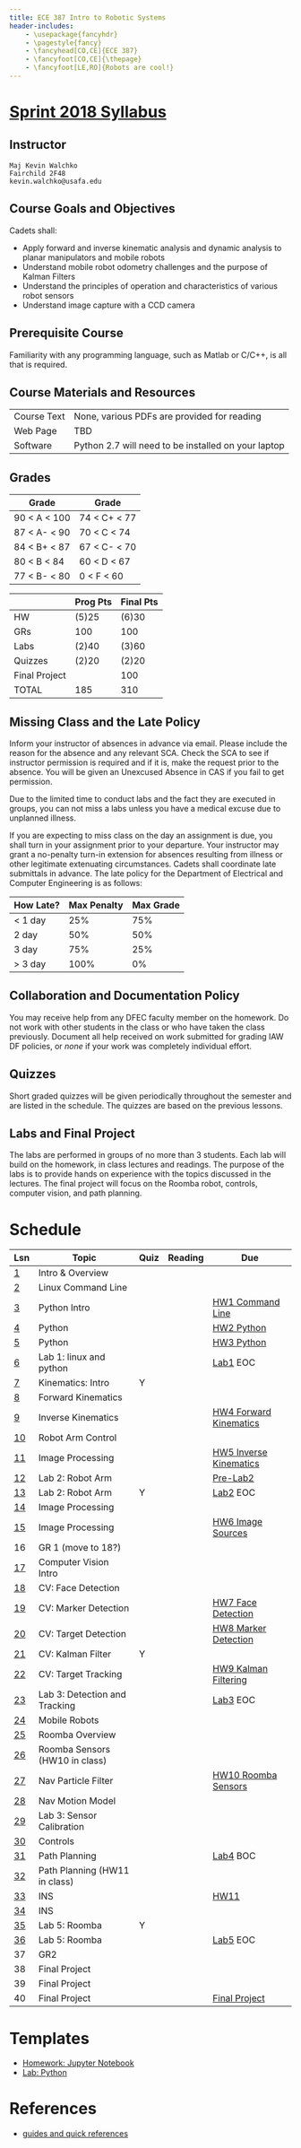 ```yaml
---
title: ECE 387 Intro to Robotic Systems
header-includes:
    - \usepackage{fancyhdr}
    - \pagestyle{fancy}
    - \fancyhead[CO,CE]{ECE 387}
    - \fancyfoot[CO,CE]{\thepage}
    - \fancyfoot[LE,RO]{Robots are cool!}
---
```


# [Sprint 2018 Syllabus](syllabus.pdf)

## Instructor

	Maj Kevin Walchko
	Fairchild 2F48
	kevin.walchko@usafa.edu

## Course Goals and Objectives

Cadets shall:

- Apply forward and inverse kinematic analysis and dynamic analysis to planar manipulators and mobile robots
- Understand mobile robot odometry challenges and the purpose of Kalman Filters
- Understand the principles of operation and characteristics of various robot sensors
- Understand image capture with a CCD camera

## Prerequisite Course

Familiarity with any programming language, such as Matlab or C/C++, is all that
is required.

## Course Materials and Resources

| | |
|-------------|-----------------------------------------------------|
| Course Text | None, various PDFs are provided for reading         |
| Web Page    | TBD                                                 |
| Software    | Python 2.7 will need to be installed on your laptop |

## Grades

| Grade        | Grade        |
|--------------|--------------|
| 90 < A < 100 | 74 < C+ < 77 |
| 87 < A- < 90 | 70 < C  < 74 |
| 84 < B+ < 87 | 67 < C- < 70 |
| 80 < B < 84  | 60 < D  < 67 |
| 77 < B- < 80 |  0 < F  < 60 |

|               | Prog Pts | Final Pts |
|---------------|----------|-----------|
| HW            | (5)25    | (6)30     |
| GRs           | 100      | 100       |
| Labs          | (2)40    | (3)60     |
| Quizzes       | (2)20    | (2)20     |
| Final Project |          | 100       |
| TOTAL         | 185      | 310       |

## Missing Class and the Late Policy

Inform your instructor of absences in advance via email. Please include the reason for the absence and any relevant SCA. Check the SCA to see if instructor permission is required and if it is, make the request prior to the absence. You will be given an Unexcused Absence in CAS if you fail to get permission.

Due to the limited time to conduct labs and the fact they are executed in groups, you can not miss a labs unless you have a medical excuse due to unplanned illness.

If you are expecting to miss class on the day an assignment is due, you shall turn in your assignment prior to your departure. Your instructor may grant a no-penalty turn-in extension for absences resulting from illness or other legitimate extenuating circumstances. Cadets shall coordinate late submittals in advance. The late policy for the Department of Electrical and Computer Engineering is as follows:

| How Late? | Max Penalty | Max Grade |
|-----------|-------------|-----------|
| < 1 day   | 25%         | 75%       |
|   2 day   | 50%         | 50%       |
|   3 day   | 75%         | 25%       |
| > 3 day   | 100%        | 0%        |

## Collaboration and Documentation Policy

You may receive help from any DFEC faculty member on the homework. Do not work with other students in the class or who have taken the class previously. Document all help received on work submitted for grading IAW DF policies, or *none* if your work was completely individual effort.

## Quizzes

Short graded quizzes will be given periodically throughout the semester and are listed in the schedule. The quizzes are based on the previous lessons.

## Labs and Final Project

The labs are performed in groups of no more than 3 students. Each lab will build
on the homework, in class lectures and readings. The purpose of the labs is to
provide hands on experience with the topics discussed in the lectures. The final project will focus on the Roomba robot, controls, computer vision, and path planning.


# Schedule

| Lsn                 | Topic                         | Quiz | Reading | Due       |
|---------------------|-------------------------------|------|---------|-----------|
| [1](block-1.html)   | Intro & Overview              |      |         |           |
| [2](block-1.html)   | Linux Command Line            |      |         |           |
| [3](block-1.html)   | Python Intro                  |      |         | [HW1 Command Line](hw123.pdf) |
| [4](block-1.html)   | Python                        |      |         | [HW2 Python](hw123.pdf) |
| [5](block-1.html)   | Python                        |      |         | [HW3 Python](hw123.pdf) |
| [6](block-1.html)   | Lab 1: linux and python       |      |         | [Lab1](lab1.pdf) EOC |
| [7](block-2.html)   | Kinematics: Intro             | Y    |         | |
| [8](block-2.html)   | Forward Kinematics            |      |         | |
| [9](block-2.html)   | Inverse Kinematics            |      |         | [HW4 Forward Kinematics](hw4.pdf)|
| [10](block-2.html)  | Robot Arm Control             |      |         | |
| [11](block-3.html)  | Image Processing              |      |         | [HW5 Inverse Kinematics](hw5.pdf)|
| [12](block-2.html)  | Lab 2: Robot Arm              |      |         | [Pre-Lab2](lab2.pdf) |
| [13](block-2.html)  | Lab 2: Robot Arm              | Y    |         | [Lab2](lab2.pdf) EOC |
| [14](block-3.html)  | Image Processing              |      |         | |
| [15](block-3.html)  | Image Processing              |      |         | [HW6 Image Sources](hw6.pdf) |
| 16                  | GR 1  (move to 18?)           |      |         | |
| [17](block-3.html)  | Computer Vision Intro         |      |         | |
| [18](block-3.html)  | CV: Face Detection            |      |         | |
| [19](block-3.html)  | CV: Marker Detection          |      |         | [HW7 Face Detection](hw7.pdf) |
| [20](block-3.html)  | CV: Target Detection          |      |         | [HW8 Marker Detection](hw8.pdf) |
| [21](block-3.html)  | CV: Kalman Filter             | Y    |         | |
| [22](block-3.html)  | CV: Target Tracking           |      |         | [HW9 Kalman Filtering](hw9.pdf) |
| [23](block-3.html)  | Lab 3: Detection and Tracking |      |         | [Lab3](lab3.pdf) EOC |
| [24](block-4.html)  | Mobile Robots                 |      |         | |
| [25](block-4.html)  | Roomba Overview               |      |         | |
| [26](block-4.html)  | Roomba Sensors (HW10 in class)|      |         | |
| [27](block-4.html)  | Nav Particle Filter           |      |         | [HW10 Roomba Sensors](hw10.pdf) |
| [28](block-4.html)  | Nav Motion Model              |      |         | |
| [29](block-4.html)  | Lab 3: Sensor Calibration     |      |         | |
| [30](block-4.html)  | Controls                      |      |         | |
| [31](block-4.html)  | Path Planning                 |      |         | [Lab4](lab4.pdf) BOC |
| [32](block-4.html)  | Path Planning (HW11 in class) |      |         | |
| [33](block-4.html)  | INS                           |      |         | [HW11](hw11.pdf) |
| [34](block-4.html)  | INS                           |      |         | |
| [35](block-4.html)  | Lab 5: Roomba                 | Y    |         | |
| [36](block-4.html)  | Lab 5: Roomba                 |      |         | [Lab5](lab5.pdf) EOC |
| 37                  | GR2                           |      |         | |
| 38                  | Final Project                 |      |         | |
| 39                  | Final Project                 |      |         | |
| 40                  | Final Project                 |      |         | [Final Project](final_project.pdf)|

# Templates

- [Homework: Jupyter Notebook](jupyter.ipynb)
- [Lab: Python](python.py)

# References

- [guides and quick references](guides.html)

